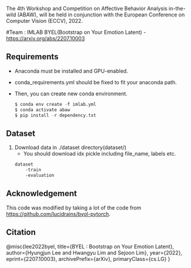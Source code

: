 The 4th Workshop and Competition on Affective Behavior Analysis in-the-wild (ABAW), will be held in conjunction with the European Conference on Computer Vision (ECCV), 2022. 


#Team : IMLAB
BYEL(Bootstrap on Your Emotion Latent) - https://arxiv.org/abs/2207.10003


## Requirements
- Anaconda must be installed and GPU-enabled.
- conda_requirements.yml should be fixed to fit your anaconda path.

 - Then, you can create new conda environment.
    
    ```python
    $ conda env create -f imlab.yml
    $ conda activate abaw
    $ pip install -r dependency.txt
    ```
## Dataset

1. Download data in ./dataset directory(dataset/)
    - You should download idx pickle including file_name, labels etc.   
    ```markdown
    dataset
    	-train
    	-evaluation
    ```
    
## Acknowledgement

This code was modified by taking a lot of the code from https://github.com/lucidrains/byol-pytorch.



## Citation
@misc{lee2022byel,
      title={BYEL : Bootstrap on Your Emotion Latent}, 
      author={Hyungjun Lee and Hwangyu Lim and Sejoon Lim},
      year={2022},
      eprint={2207.10003},
      archivePrefix={arXiv},
      primaryClass={cs.LG}
}


